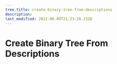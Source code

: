 ```yaml
---
tree_title: create-binary-tree-from-descriptions
description: 
last_modified: 2022-06-09T21:23:28.2328
---
```


# Create Binary Tree From Descriptions

